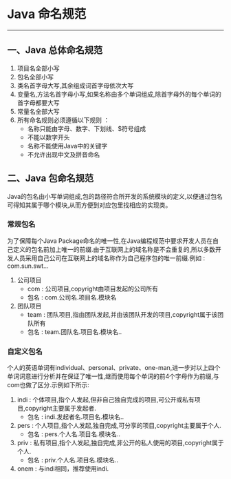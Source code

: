 # Java 命名规范

---

## 一、Java 总体命名规范

1. 项目名全部小写
2. 包名全部小写
3. 类名首字母大写,其余组成词首字母依次大写
4. 变量名,方法名首字母小写,如果名称由多个单词组成,除首字母外的每个单词的首字母都要大写
5. 常量名全部大写
6. 所有命名规则必须遵循以下规则 ：
   * 名称只能由字母、数字、下划线、$符号组成
   * 不能以数字开头
   * 名称不能使用Java中的关键字
   * 不允许出现中文及拼音命名



## 二、Java 包命名规范

Java的包名由小写单词组成,包的路径符合所开发的系统模块的定义,以便通过包名可得知其属于哪个模块,从而方便到对应包里找相应的实现类。

### 常规包名

为了保障每个Java Package命名的唯一性,在Java编程规范中要求开发人员在自己定义的包名前加上唯一的前缀.由于互联网上的域名称是不会重复的,所以多数开发人员采用自己公司在互联网上的域名称作为自己程序包的唯一前缀.例如 : com.sun.swt...

1. 公司项目
   * com : 公司项目,copyright由项目发起的公司所有
   * 包名 : com.公司名.项目名.模块名
2. 团队项目
   * team : 团队项目,指由团队发起,并由该团队开发的项目,copyright属于该团队所有
   * 包名 : team.团队名.项目名.模块名..

### 自定义包名

个人的英语单词有individual、personal、private、one-man,进一步对以上四个单词词意进行分析并在保证了唯一性,继而使用每个单词的前4个字母作为前缀,与com也做了区分.示例如下所示:

1. indi : 个体项目,指个人发起,但非自己独自完成的项目,可公开或私有项目,copyright主要属于发起者.  
   * 包名 : indi.发起者名.项目名.模块名..
2. pers : 个人项目,指个人发起,独自完成,可分享的项目,copyright主要属于个人.
   * 包名 : pers.个人名.项目名.模块名..
3. priv : 私有项目,指个人发起,独自完成,非公开的私人使用的项目,copyright属于个人.
   * 包名 : priv.个人名.项目名.模块名..
4. onem : 与indi相同，推荐使用indi.